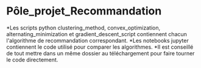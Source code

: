 # Pôle_projet_Recommandation
*Les scripts python clustering_method, convex_optimization, alternating_minimization et  gradient_descent_script contiennent chacun l'algorithme de recommandation correspondant.
*Les notebooks jupyter contiennent le code utilisé pour comparer les algorithmes.
*Il est conseillé de tout mettre dans un même dossier au téléchargement pour faire tourner le code directement.
